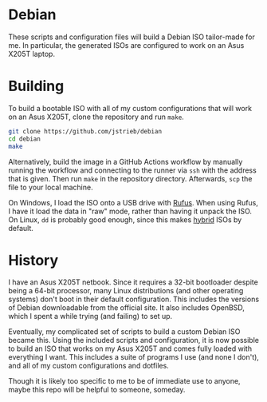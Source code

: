 # Debian

These scripts and configuration files will build a Debian ISO tailor-made for
me. In particular, the generated ISOs are configured to work on an Asus X205T
laptop.


# Building

To build a bootable ISO with all of my custom configurations that will work on
an Asus X205T, clone the repository and run `make`.

``` bash
git clone https://github.com/jstrieb/debian
cd debian
make
```

Alternatively, build the image in a GitHub Actions workflow by manually running
the workflow and connecting to the runner via `ssh` with the address that is
given. Then run `make` in the repository directory. Afterwards, `scp` the file
to your local machine.

On Windows, I load the ISO onto a USB drive with [Rufus](https://rufus.ie/en/).
When using Rufus, I have it load the data in "raw" mode, rather than having it
unpack the ISO. On Linux, `dd` is probably good enough, since this makes
[hybrid](https://www.debian.org/CD/live/) ISOs by default.


# History

I have an Asus X205T netbook. Since it requires a 32-bit bootloader despite
being a 64-bit processor, many Linux distributions (and other operating
systems) don't boot in their default configuration. This includes the versions
of Debian downloadable from the official site. It also includes OpenBSD, which
I spent a while trying (and failing) to set up.

Eventually, my complicated set of scripts to build a custom Debian ISO became
this. Using the included scripts and configuration, it is now possible to build
an ISO that works on my Asus X205T and comes fully loaded with everything I
want. This includes a suite of programs I use (and none I don't), and all of my
custom configurations and dotfiles.

Though it is likely too specific to me to be of immediate use to anyone, maybe
this repo will be helpful to someone, someday.

